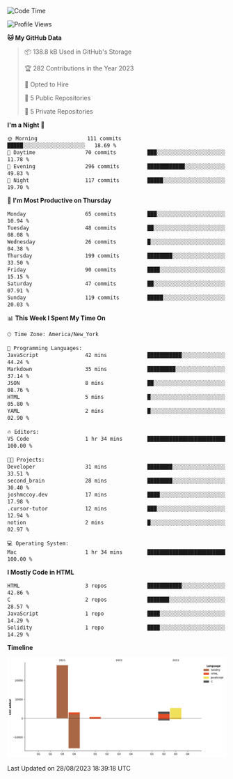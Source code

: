 <!-- # 👋 Hello, World! 🌎
## I'm Josh, a chef & self-taught developer.

redo all this

I'm actively progressing through [roadmap.sh Full-Stack Developer roadmap](https://roadmap.sh/full-stack).  
HTML
CSS
JS
npm
Git
Tailwind
React
node.js
Python
SwiftUI
Solidity
Rust
I'm currently progressing through:
CS50X - Introduction to Computer Science 👨‍💻
CS50P - Introduction to Programming with Python 🐍
CS50W - Web Programming with Python and JavaScript 🕸️


<!--START_SECTION:waka-->
![Code Time](http://img.shields.io/badge/Code%20Time-39%20hrs%2040%20mins-blue)

![Profile Views](http://img.shields.io/badge/Profile%20Views-0-blue)

**🐱 My GitHub Data** 

> 📦 138.8 kB Used in GitHub's Storage 
 > 
> 🏆 282 Contributions in the Year 2023
 > 
> 💼 Opted to Hire
 > 
> 📜 5 Public Repositories 
 > 
> 🔑 5 Private Repositories 
 > 
**I'm a Night 🦉** 

```text
🌞 Morning                111 commits         █████░░░░░░░░░░░░░░░░░░░░   18.69 % 
🌆 Daytime                70 commits          ███░░░░░░░░░░░░░░░░░░░░░░   11.78 % 
🌃 Evening                296 commits         ████████████░░░░░░░░░░░░░   49.83 % 
🌙 Night                  117 commits         █████░░░░░░░░░░░░░░░░░░░░   19.70 % 
```
📅 **I'm Most Productive on Thursday** 

```text
Monday                   65 commits          ███░░░░░░░░░░░░░░░░░░░░░░   10.94 % 
Tuesday                  48 commits          ██░░░░░░░░░░░░░░░░░░░░░░░   08.08 % 
Wednesday                26 commits          █░░░░░░░░░░░░░░░░░░░░░░░░   04.38 % 
Thursday                 199 commits         ████████░░░░░░░░░░░░░░░░░   33.50 % 
Friday                   90 commits          ████░░░░░░░░░░░░░░░░░░░░░   15.15 % 
Saturday                 47 commits          ██░░░░░░░░░░░░░░░░░░░░░░░   07.91 % 
Sunday                   119 commits         █████░░░░░░░░░░░░░░░░░░░░   20.03 % 
```


📊 **This Week I Spent My Time On** 

```text
🕑︎ Time Zone: America/New_York

💬 Programming Languages: 
JavaScript               42 mins             ███████████░░░░░░░░░░░░░░   44.24 % 
Markdown                 35 mins             █████████░░░░░░░░░░░░░░░░   37.14 % 
JSON                     8 mins              ██░░░░░░░░░░░░░░░░░░░░░░░   08.76 % 
HTML                     5 mins              █░░░░░░░░░░░░░░░░░░░░░░░░   05.80 % 
YAML                     2 mins              █░░░░░░░░░░░░░░░░░░░░░░░░   02.90 % 

🔥 Editors: 
VS Code                  1 hr 34 mins        █████████████████████████   100.00 % 

🐱‍💻 Projects: 
Developer                31 mins             ████████░░░░░░░░░░░░░░░░░   33.51 % 
second_brain             28 mins             ████████░░░░░░░░░░░░░░░░░   30.40 % 
joshmccoy.dev            17 mins             ████░░░░░░░░░░░░░░░░░░░░░   17.98 % 
.cursor-tutor            12 mins             ███░░░░░░░░░░░░░░░░░░░░░░   12.94 % 
notion                   2 mins              █░░░░░░░░░░░░░░░░░░░░░░░░   02.97 % 

💻 Operating System: 
Mac                      1 hr 34 mins        █████████████████████████   100.00 % 
```

**I Mostly Code in HTML** 

```text
HTML                     3 repos             ███████████░░░░░░░░░░░░░░   42.86 % 
C                        2 repos             ███████░░░░░░░░░░░░░░░░░░   28.57 % 
JavaScript               1 repo              ████░░░░░░░░░░░░░░░░░░░░░   14.29 % 
Solidity                 1 repo              ████░░░░░░░░░░░░░░░░░░░░░   14.29 % 
```



**Timeline**

![Lines of Code chart](https://raw.githubusercontent.com/joshmccoydev/joshmccoydev/main/assets/bar_graph.png)


 Last Updated on 28/08/2023 18:39:18 UTC
<!--END_SECTION:waka-->
